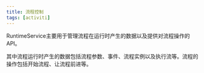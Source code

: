 ```yaml
---
title: 流程控制
tags: [activiti]
---
```


RuntimeService主要用于管理流程在运行时产生的数据以及提供对流程操作的API。

其中流程运行时产生的数据包括流程参数、事件、流程实例以及执行流等。流程的操作包括开始流程、让流程前进等。

